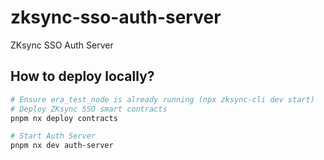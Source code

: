 # zksync-sso-auth-server

ZKsync SSO Auth Server

## How to deploy locally?

```sh
# Ensure era_test_node is already running (npx zksync-cli dev start)
# Deploy ZKsync SSO smart contracts
pnpm nx deploy contracts

# Start Auth Server
pnpm nx dev auth-server
```
